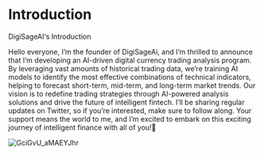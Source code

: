 # Introduction
DigiSageAI‘s Introduction

Hello everyone, I’m the founder of DigiSageAi, and I’m thrilled to announce that I’m developing an AI-driven digital currency trading analysis program. By leveraging vast amounts of historical trading data, we’re training AI models to identify the most effective combinations of technical indicators, helping to forecast short-term, mid-term, and long-term market trends. Our vision is to redefine trading strategies through AI-powered analysis solutions and drive the future of intelligent fintech. I’ll be sharing regular updates on Twitter, so if you’re interested, make sure to follow along. Your support means the world to me, and I’m excited to embark on this exciting journey of intelligent finance with all of you!🤖

![GciGvU_aMAEYJhr](https://github.com/user-attachments/assets/60150888-7d8e-4c96-af8b-505613288c52)
